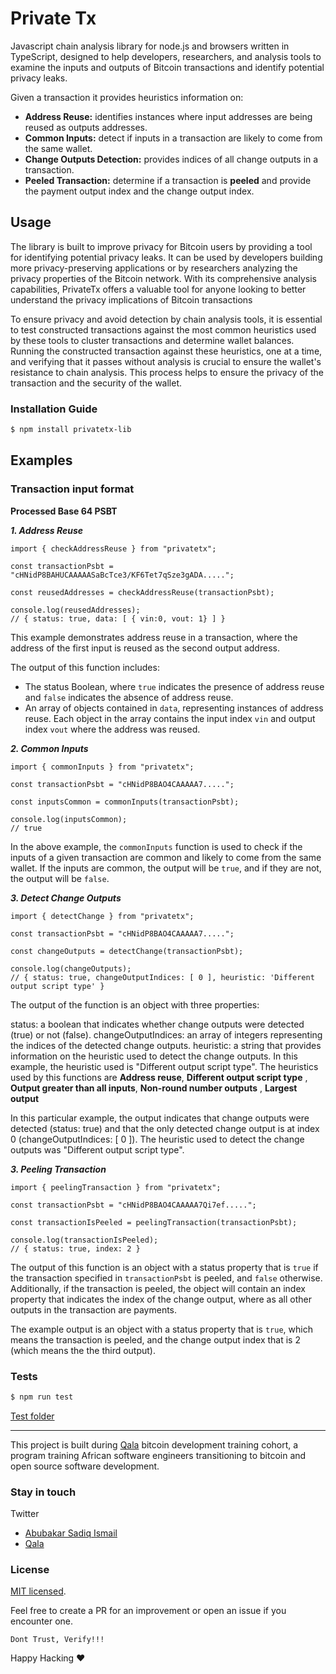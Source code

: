 # **Private Tx**

Javascript chain analysis library for node.js and browsers written in TypeScript, designed to help developers, researchers, and analysis tools to examine the inputs and outputs of Bitcoin transactions and identify potential privacy leaks.


Given a transaction it provides heuristics information on:
  -  **Address Reuse:** identifies instances where input addresses are being reused as outputs addresses.
  -  **Common Inputs:** detect if inputs in a transaction are likely to come from the same wallet.
  -  **Change Outputs Detection:** provides indices of all change outputs in a transaction.
  -  **Peeled Transaction:** determine if a transaction is **peeled** and provide the payment output index and the change output index.

## Usage
The library is built to improve privacy for Bitcoin users by providing a tool for identifying potential privacy leaks. It can be used by developers building more privacy-preserving applications or by researchers analyzing the privacy properties of the Bitcoin network. With its comprehensive analysis capabilities, PrivateTx offers a valuable tool for anyone looking to better understand the privacy implications of Bitcoin transactions

To ensure privacy and avoid detection by chain analysis tools, it is essential to test constructed transactions against the most common heuristics used by these tools to cluster transactions and determine wallet balances. Running the constructed transaction against these heuristics, one at a time, and verifying that it passes without analysis is crucial to ensure the wallet's resistance to chain analysis. This process helps to ensure the privacy of the transaction and the security of the wallet.

### Installation Guide

```bash
$ npm install privatetx-lib
```

## **Examples**

### Transaction input format
**Processed Base 64 PSBT**

***1. Address Reuse***

```
import { checkAddressReuse } from "privatetx";

const transactionPsbt = "cHNidP8BAHUCAAAAASaBcTce3/KF6Tet7qSze3gADA.....";

const reusedAddresses = checkAddressReuse(transactionPsbt);

console.log(reusedAddresses);
// { status: true, data: [ { vin:0, vout: 1} ] }
```
This example demonstrates address reuse in a transaction, where the address of the first input is reused as the second output address.

The output of this function includes:

  -  The status Boolean, where `true` indicates the presence of address reuse and `false` indicates the absence of address reuse.
  -  An array of objects contained in `data`, representing instances of address reuse. Each object in the array contains the input index `vin` and output index `vout` where the address was reused.

***2. Common Inputs***

```
import { commonInputs } from "privatetx";

const transactionPsbt = "cHNidP8BAO4CAAAAA7.....";

const inputsCommon = commonInputs(transactionPsbt);

console.log(inputsCommon);
// true
```
In the above example, the `commonInputs` function is used to check if the inputs of a given transaction are common and likely to come from the same wallet. If the inputs are common, the output will be `true`, and if they are not, the output will be `false`.


***3. Detect Change Outputs***
```
import { detectChange } from "privatetx";

const transactionPsbt = "cHNidP8BAO4CAAAAA7.....";

const changeOutputs = detectChange(transactionPsbt);

console.log(changeOutputs);
// { status: true, changeOutputIndices: [ 0 ], heuristic: 'Different output script type' }
```
The output of the function is an object with three properties:

  status: a boolean that indicates whether change outputs were detected (true) or not (false).
  changeOutputIndices: an array of integers representing the indices of the detected change outputs.
  heuristic: a string that provides information on the heuristic used to detect the change outputs. In this example, the heuristic used is "Different output script type".
  The heuristics used by this functions are **Address reuse**, **Different output script type** , **Output greater than all inputs**, **Non-round number outputs** , **Largest output**
 
In this particular example, the output indicates that change outputs were detected (status: true) and that the only detected change output is at index 0 (changeOutputIndices: [ 0 ]). The heuristic used to detect the change outputs was "Different output script type".

***3. Peeling Transaction***
```
import { peelingTransaction } from "privatetx";

const transactionPsbt = "cHNidP8BAO4CAAAAA7Qi7ef.....";

const transactionIsPeeled = peelingTransaction(transactionPsbt);

console.log(transactionIsPeeled);
// { status: true, index: 2 }
```

The output of this function is an object with a status property that is `true` if the transaction  specified in `transactionPsbt` is peeled, and `false` otherwise. Additionally, if the transaction is peeled, the object will contain an index property that indicates the index of the change output, where as all other outputs in the transaction are payments.

The example output is an object with a status property that is `true`, which means the transaction is peeled, and the change output index that is 2 (which means the the third output).


### Tests
```bash
$ npm run test
```
[Test folder](https://github.com/ismaelsadeeq/privateTx/tree/main/test)



-----

This project is built during [Qala](https://qala.dev) bitcoin development training cohort, a program training African software engineers transitioning to bitcoin and open source software development.
 

### **Stay in touch**

Twitter 
- [Abubakar Sadiq Ismail](https://twitter.com/sadeeq_ismaela)
- [Qala](https://twitter.com/QalaAfrica)

### **License**
 [MIT licensed](LICENSE).

Feel free to create a PR for an improvement or open an issue if you encounter one.

    Dont Trust, Verify!!!

Happy Hacking ❤️ 